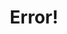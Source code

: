 ---
sidebar: false
title: Error!
subTitle: There was an error submitting your request. Please try again later.
layout: Shell
---